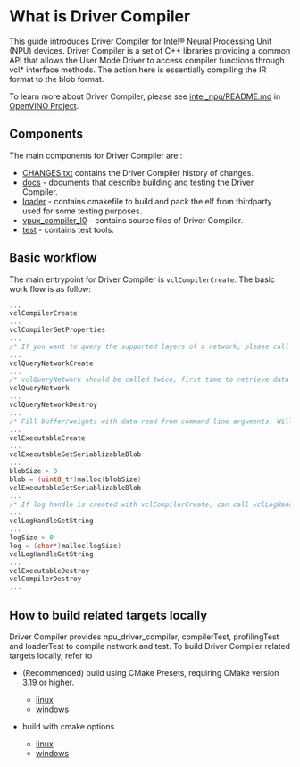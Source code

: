 # What is Driver Compiler

This guide introduces Driver Compiler for Intel® Neural Processing Unit (NPU) devices. Driver Compiler is a set of C++ libraries providing a common API that allows the User Mode Driver to access compiler functions through vcl* interface methods. The action here is essentially compiling the IR format to the blob format.

To learn more about Driver Compiler, please see [intel_npu/README.md](https://github.com/openvinotoolkit/openvino/blob/master/src/plugins/intel_npu/README.md) in [OpenVINO Project].


## Components

The main components for Driver Compiler are :
* [CHANGES.txt](CHANGES.txt) contains the Driver Compiler history of changes.
* [docs](./docs/) - documents that describe building and testing the Driver Compiler.
* [loader](./src/loader/) - contains cmakefile to build and pack the elf from thirdparty used for some testing purposes.
* [vpux_compiler_l0](./src/vpux_compiler_l0/) - contains source files of Driver Compiler.
* [test](./test/) - contains test tools.


## Basic workflow

The main entrypoint for Driver Compiler is `vclCompilerCreate`. The basic work flow is as follow:
```C
...
vclCompilerCreate
...
vclCompilerGetProperties
...
/* If you want to query the supported layers of a network, please call following three lines. */
...
vclQueryNetworkCreate
...
/* vclQueryNetwork should be called twice, first time to retrieve data size, second time to get data. */
vclQueryNetwork
...
vclQueryNetworkDestroy
...
/* Fill buffer/weights with data read from command line arguments. Will set result blob size. */
...
vclExecutableCreate
...
vclExecutableGetSeriablizableBlob
...
blobSize > 0
blob = (uint8_t*)malloc(blobSize)
vclExecutableGetSeriablizableBlob
...
/* If log handle is created with vclCompilerCreate, can call vclLogHandleGetString to get last error message.*/
...
vclLogHandleGetString
...
logSize > 0
log = (char*)malloc(logSize)
vclLogHandleGetString
...
vclExecutableDestroy
vclCompilerDestroy
...
```


## How to build related targets locally

Driver Compiler provides npu_driver_compiler, compilerTest, profilingTest and loaderTest to compile network and test. To build Driver Compiler related targets locally, refer to

- (Recommended) build using CMake Presets, requiring CMake version 3.19 or higher.
    - [linux](./docs/how_to_build_driver_compiler_withCmakePresets_on_linux.md)
    - [windows](./docs/how_to_build_driver_compiler_withCmakePresets_on_windows.md)

- build with cmake options
    - [linux](./docs/how_to_build_driver_compiler_on_linux.md)
    - [windows](./docs/how_to_build_driver_compiler_on_windows.md)

[OpenVINO Project]: https://github.com/openvinotoolkit/openvino
[NPU-Plugin Project]: https://github.com/intel-innersource/applications.ai.vpu-accelerators.vpux-plugin

